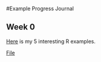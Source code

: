 #Example Progress Journal

## Week 0

[Here](files/example_homework_0.html) is my 5 interesting R examples.

[File](files/example_homework_0.html) 
